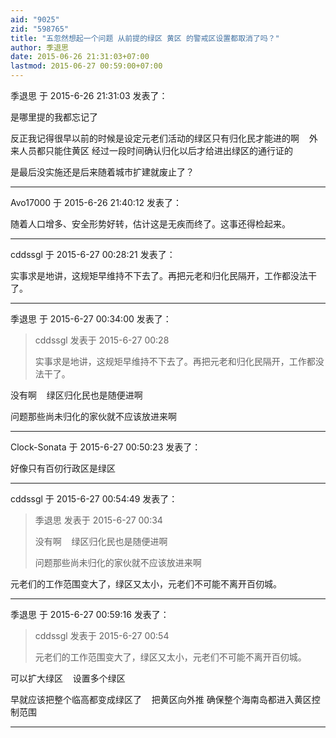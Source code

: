 ```yaml
---
aid: "9025"
zid: "598765"
title: "五忽然想起一个问题 从前提的绿区 黄区 的警戒区设置都取消了吗？"
author: 季退思
date: 2015-06-26 21:31:03+07:00
lastmod: 2015-06-27 00:59:00+07:00
---
```


季退思 于 2015-6-26 21:31:03 发表了：

是哪里提的我都忘记了

反正我记得很早以前的时候是设定元老们活动的绿区只有归化民才能进的啊    外来人员都只能住黄区 经过一段时间确认归化以后才给进出绿区的通行证的

是最后没实施还是后来随着城市扩建就废止了？

---

Avo17000 于 2015-6-26 21:40:12 发表了：

随着人口增多、安全形势好转，估计这是无疾而终了。这事还得检起来。

---

cddssgl 于 2015-6-27 00:28:21 发表了：

实事求是地讲，这规矩早维持不下去了。再把元老和归化民隔开，工作都没法干了。

---

季退思 于 2015-6-27 00:34:00 发表了：

> cddssgl 发表于 2015-6-27 00:28
>
> 实事求是地讲，这规矩早维持不下去了。再把元老和归化民隔开，工作都没法干了。

没有啊    绿区归化民也是随便进啊

问题那些尚未归化的家伙就不应该放进来啊

---

Clock-Sonata 于 2015-6-27 00:50:23 发表了：

好像只有百仞行政区是绿区

---

cddssgl 于 2015-6-27 00:54:49 发表了：

> 季退思 发表于 2015-6-27 00:34
>
> 没有啊    绿区归化民也是随便进啊
>
> 问题那些尚未归化的家伙就不应该放进来啊

元老们的工作范围变大了，绿区又太小，元老们不可能不离开百仞城。

---

季退思 于 2015-6-27 00:59:16 发表了：

> cddssgl 发表于 2015-6-27 00:54
>
> 元老们的工作范围变大了，绿区又太小，元老们不可能不离开百仞城。

可以扩大绿区    设置多个绿区

早就应该把整个临高都变成绿区了    把黄区向外推 确保整个海南岛都进入黄区控制范围

---
